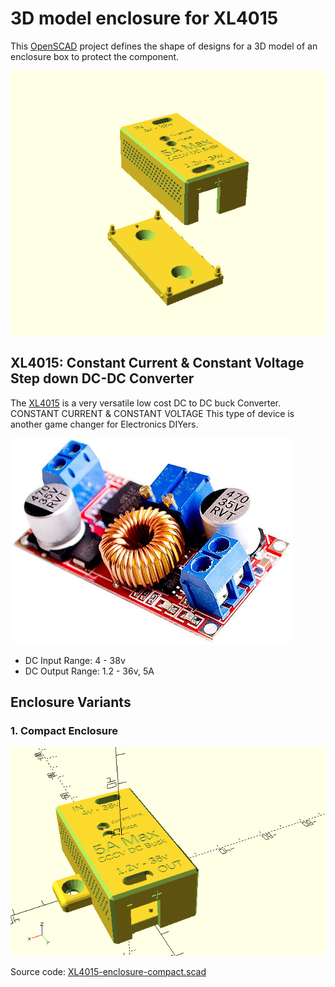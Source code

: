 # 3D model enclosure for XL4015

This [OpenSCAD](https://openscad.org/) project defines the shape of designs for a 3D model of an enclosure box to protect the component.

![Photo: Rendered Enclosure](./screenshots/preview.png)

## XL4015: Constant Current & Constant Voltage Step down DC-DC Converter

The [XL4015](https://www.electroschematics.com/dc-module/) is a very versatile low cost DC to DC buck Converter. CONSTANT CURRENT & CONSTANT VOLTAGE This type of device is another game changer for Electronics DIYers.

![Photo: Top View](./screenshots/advertisement.jpg)

- DC Input Range:  4 - 38v
- DC Output Range: 1.2 - 36v, 5A

## Enclosure Variants

### 1. Compact Enclosure

![Photo: Enclosure for XL4015](./screenshots/preview-complete.png)

Source code: [XL4015-enclosure-compact.scad](./XL4015-enclosure-compact.scad)



